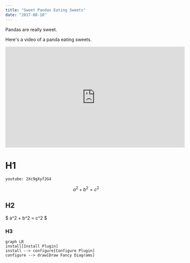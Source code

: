 ```yaml
---
title: "Sweet Pandas Eating Sweets"
date: "2017-08-10"
---
```


Pandas are really sweet.

Here's a video of a panda eating sweets.

<iframe width="560" height="315" src="https://www.youtube.com/embed/4n0xNbfJLR8" frameborder="0" allowfullscreen></iframe>

# H1

`youtube: 2Xc9gXyf2G4`

$$
a^2 + b^2 = c^2
$$

## H2

$ a^2 + b^2 = c^2 $

### H3

```mermaid
graph LR
install[Install Plugin]
install --> configure[Configure Plugin]
configure --> draw[Draw Fancy Diagrams]
```
